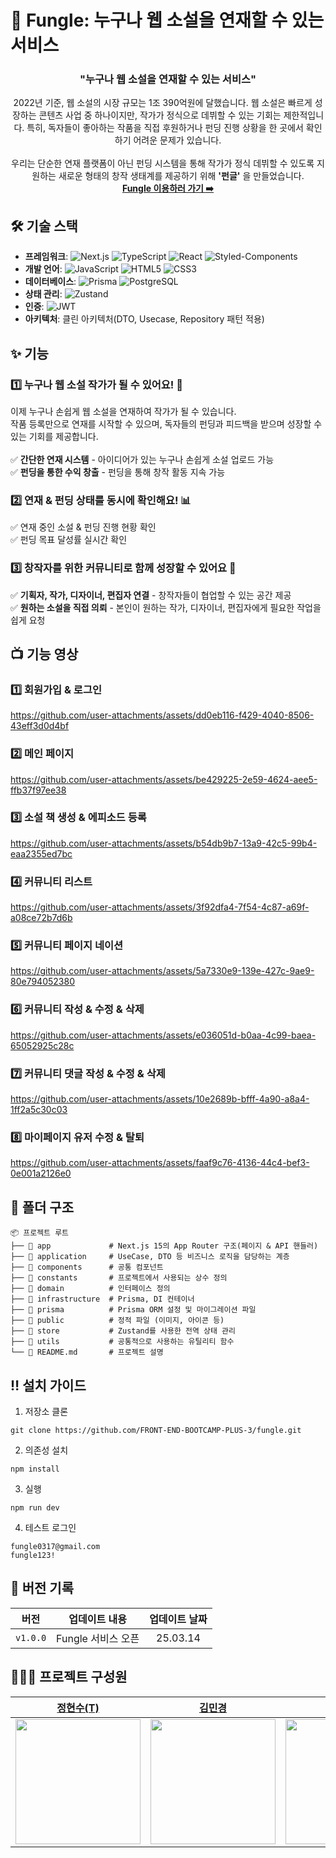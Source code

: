 # 📖 Fungle: 누구나 웹 소설을 연재할 수 있는 서비스

<div align=center>
<h3>"누구나 웹 소설을 연재할 수 있는 서비스"</h3>
2022년 기준, 웹 소설의 시장 규모는 1조 390억원에 달했습니다. 웹 소설은 빠르게 성장하는 콘텐츠 사업 중 하나이지만, 작가가 정식으로 데뷔할 수 있는 기회는 제한적입니다. 특히, 독자들이 좋아하는 작품을 직접 후원하거나 펀딩 진행 상황을 한 곳에서 확인하기 어려운 문제가 있습니다.
<br><br>
우리는 단순한 연재 플랫폼이 아닌 펀딩 시스템을 통해 작가가 정식 데뷔할 수 있도록 지원하는 새로운 형태의 창작 생태계를 제공하기 위해 <strong>'펀글'</strong> 을 만들었습니다.<br>
<a href="https://fungle.site" target="_blank"><strong>Fungle 이용하러 가기 ➡️</strong></a>
</div>

## 🛠️ 기술 스택
- **프레임워크**: ![Next.js](https://img.shields.io/badge/Next.js-000000?style=flat-square&logo=Next.js&logoColor=white)
![TypeScript](https://img.shields.io/badge/TypeScript-3178C6?style=flat-square&logo=TypeScript&logoColor=white)
![React](https://img.shields.io/badge/React-61DAFB?style=flat-square&logo=React&logoColor=black)
![Styled-Components](https://img.shields.io/badge/Styled--Components-DB7093?style=flat-square&logo=styled-components&logoColor=white)
- **개발 언어**: ![JavaScript](https://img.shields.io/badge/JavaScript-F7DF1E?style=flat-square&logo=JavaScript&logoColor=black)
![HTML5](https://img.shields.io/badge/HTML5-E34F26?style=flat-square&logo=HTML5&logoColor=white)
![CSS3](https://img.shields.io/badge/CSS3-1572B6?style=flat-square&logo=CSS3&logoColor=white)
- **데이터베이스**: ![Prisma](https://img.shields.io/badge/Prisma-2D3748?style=flat-square&logo=Prisma&logoColor=white)
![PostgreSQL](https://img.shields.io/badge/PostgreSQL-4169E1?style=flat-square&logo=PostgreSQL&logoColor=white)
- **상태 관리**: ![Zustand](https://img.shields.io/badge/Zustand-A37A48?style=flat-square&logo=bear&logoColor=white)
- **인증**: ![JWT](https://img.shields.io/badge/JWT-000000?style=flat-square&logo=JSON%20Web%20Tokens&logoColor=white)
- **아키텍처**: 클린 아키텍처(DTO, Usecase, Repository 패턴 적용)

## ✨ 기능
### 1️⃣ 누구나 웹 소설 작가가 될 수 있어요! 📝
이제 누구나 손쉽게 웹 소설을 연재하여 작가가 될 수 있습니다.<br>
작품 등록만으로 연재를 시작할 수 있으며, 독자들의 펀딩과 피드백을 받으며 성장할 수 있는 기회를 제공합니다.
<br><br>
✅ **간단한 연재 시스템** - 아이디어가 있는 누구나 손쉽게 소설 업로드 가능<br>
✅ **펀딩을 통한 수익 창출** - 펀딩을 통해 창작 활동 지속 가능<br>
### 2️⃣ 연재 & 펀딩 상태를 동시에 확인해요! 📊
✅ 연재 중인 소설 & 펀딩 진행 현황 확인<br>
✅ 펀딩 목표 달성률 실시간 확인
### 3️⃣ 창작자를 위한 커뮤니티로 함께 성장할 수 있어요 🤝
✅ **기획자, 작가, 디자이너, 편집자 연결** - 창작자들이 협업할 수 있는 공간 제공<br>
✅ **원하는 소설을 직접 의뢰** - 본인이 원하는 작가, 디자이너, 편집자에게 필요한 작업을 쉽게 요청

## 📺 기능 영상
### 1️⃣ 회원가입 & 로그인
https://github.com/user-attachments/assets/dd0eb116-f429-4040-8506-43eff3d0d4bf

### 2️⃣ 메인 페이지 
https://github.com/user-attachments/assets/be429225-2e59-4624-aee5-ffb37f97ee38

### 3️⃣ 소설 책 생성 & 에피소드 등록
https://github.com/user-attachments/assets/b54db9b7-13a9-42c5-99b4-eaa2355ed7bc

### 4️⃣ 커뮤니티 리스트
https://github.com/user-attachments/assets/3f92dfa4-7f54-4c87-a69f-a08ce72b7d6b

### 5️⃣ 커뮤니티 페이지 네이션
https://github.com/user-attachments/assets/5a7330e9-139e-427c-9ae9-80e794052380

### 6️⃣ 커뮤니티 작성 & 수정 & 삭제 
https://github.com/user-attachments/assets/e036051d-b0aa-4c99-baea-65052925c28c

### 7️⃣ 커뮤니티 댓글 작성 & 수정 & 삭제
https://github.com/user-attachments/assets/10e2689b-bfff-4a90-a8a4-1ff2a5c30c03

### 8️⃣ 마이페이지 유저 수정 & 탈퇴
https://github.com/user-attachments/assets/faaf9c76-4136-44c4-bef3-0e001a2126e0

## 📂 폴더 구조
```plaintext
📦 프로젝트 루트
├── 📂 app             # Next.js 15의 App Router 구조(페이지 & API 핸들러)
├── 📂 application     # UseCase, DTO 등 비즈니스 로직을 담당하는 계층
├── 📂 components      # 공통 컴포넌트
├── 📂 constants       # 프로젝트에서 사용되는 상수 정의
├── 📂 domain          # 인터페이스 정의
├── 📂 infrastructure  # Prisma, DI 컨테이너
├── 📂 prisma          # Prisma ORM 설정 및 마이그레이션 파일
├── 📂 public          # 정적 파일 (이미지, 아이콘 등)
├── 📂 store           # Zustand를 사용한 전역 상태 관리
├── 📂 utils           # 공통적으로 사용하는 유틸리티 함수
└── 📜 README.md       # 프로젝트 설명
```
## ‼️ 설치 가이드
1. 저장소 클론
```plaintext
git clone https://github.com/FRONT-END-BOOTCAMP-PLUS-3/fungle.git
```
2. 의존성 설치
```plaintext
npm install
```
3. 실행
```plaintext
npm run dev
```
4. 테스트 로그인
```
fungle0317@gmail.com
fungle123!
```

## 👷 버전 기록
| 버전 | 업데이트 내용 | 업데이트 날짜 |
| :--: | :--: | :--: |
| `v1.0.0` | Fungle 서비스 오픈 | 25.03.14 |

## 🧑‍🧑‍🧒 프로젝트 구성원
| [정현수(T)](https://github.com/hyun9758)| [김민경](https://github.com/m01310g) | [손혜인](https://github.com/hyein07100) | [빈운기](https://github.com/goorm12) |
| -- | -- | -- | -- |
| <img src="https://avatars.githubusercontent.com/u/82191626?v=4" width="200"> | <img src="https://avatars.githubusercontent.com/u/162336698?v=4" width="200"> | <img src="https://avatars.githubusercontent.com/u/130124509?v=4" width="200"> | <img src="https://avatars.githubusercontent.com/u/170397987?v=4" width="200"> |


